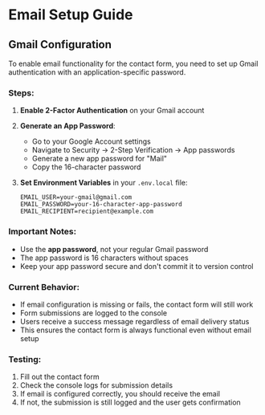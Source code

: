 # Email Setup Guide

## Gmail Configuration

To enable email functionality for the contact form, you need to set up Gmail authentication with an application-specific password.

### Steps:

1. **Enable 2-Factor Authentication** on your Gmail account
2. **Generate an App Password**:
   - Go to your Google Account settings
   - Navigate to Security → 2-Step Verification → App passwords
   - Generate a new app password for "Mail"
   - Copy the 16-character password

3. **Set Environment Variables** in your `.env.local` file:
   ```
   EMAIL_USER=your-gmail@gmail.com
   EMAIL_PASSWORD=your-16-character-app-password
   EMAIL_RECIPIENT=recipient@example.com
   ```

### Important Notes:
- Use the **app password**, not your regular Gmail password
- The app password is 16 characters without spaces
- Keep your app password secure and don't commit it to version control

### Current Behavior:
- If email configuration is missing or fails, the contact form will still work
- Form submissions are logged to the console
- Users receive a success message regardless of email delivery status
- This ensures the contact form is always functional even without email setup

### Testing:
1. Fill out the contact form
2. Check the console logs for submission details
3. If email is configured correctly, you should receive the email
4. If not, the submission is still logged and the user gets confirmation

